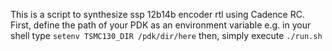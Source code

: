 This is a script to synthesize ssp 12b14b encoder rtl using Cadence RC.
First, define the path of your PDK as an environment variable e.g.
in your shell type ```setenv TSMC130_DIR /pdk/dir/here```
then, simply execute ```./run.sh```
